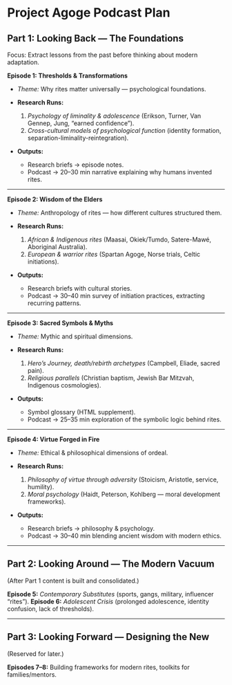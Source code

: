 # **Project Agoge Podcast Plan**

## **Part 1: Looking Back — The Foundations**

Focus: Extract lessons from the past before thinking about modern adaptation.

**Episode 1: Thresholds & Transformations**

* *Theme:* Why rites matter universally — psychological foundations.
* **Research Runs:**

  1. *Psychology of liminality & adolescence* (Erikson, Turner, Van Gennep, Jung, “earned confidence”).
  2. *Cross-cultural models of psychological function* (identity formation, separation-liminality-reintegration).
* **Outputs:**

  * Research briefs → episode notes.
  * Podcast → 20–30 min narrative explaining why humans invented rites.

---

**Episode 2: Wisdom of the Elders**

* *Theme:* Anthropology of rites — how different cultures structured them.
* **Research Runs:**

  1. *African & Indigenous rites* (Maasai, Okiek/Tumdo, Satere-Mawé, Aboriginal Australia).
  2. *European & warrior rites* (Spartan Agoge, Norse trials, Celtic initiations).
* **Outputs:**

  * Research briefs with cultural stories.
  * Podcast → 30–40 min survey of initiation practices, extracting recurring patterns.

---

**Episode 3: Sacred Symbols & Myths**

* *Theme:* Mythic and spiritual dimensions.
* **Research Runs:**

  1. *Hero’s Journey, death/rebirth archetypes* (Campbell, Eliade, sacred pain).
  2. *Religious parallels* (Christian baptism, Jewish Bar Mitzvah, Indigenous cosmologies).
* **Outputs:**

  * Symbol glossary (HTML supplement).
  * Podcast → 25–35 min exploration of the symbolic logic behind rites.

---

**Episode 4: Virtue Forged in Fire**

* *Theme:* Ethical & philosophical dimensions of ordeal.
* **Research Runs:**

  1. *Philosophy of virtue through adversity* (Stoicism, Aristotle, service, humility).
  2. *Moral psychology* (Haidt, Peterson, Kohlberg — moral development frameworks).
* **Outputs:**

  * Research briefs → philosophy & psychology.
  * Podcast → 30–40 min blending ancient wisdom with modern ethics.

---

## **Part 2: Looking Around — The Modern Vacuum**

(After Part 1 content is built and consolidated.)

**Episode 5:** *Contemporary Substitutes* (sports, gangs, military, influencer “rites”).
**Episode 6:** *Adolescent Crisis* (prolonged adolescence, identity confusion, lack of thresholds).

---

## **Part 3: Looking Forward — Designing the New**

(Reserved for later.)

**Episodes 7–8:** Building frameworks for modern rites, toolkits for families/mentors.